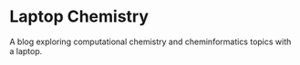 # Laptop Chemistry
A blog exploring computational chemistry and cheminformatics topics with a laptop.
